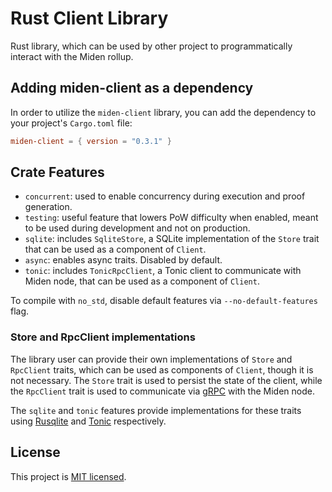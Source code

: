 # Rust Client Library

Rust library, which can be used by other project to programmatically interact with the Miden rollup.

## Adding miden-client as a dependency

In order to utilize the `miden-client` library, you can add the dependency to your project's `Cargo.toml` file:

````toml
miden-client = { version = "0.3.1" }
````

## Crate Features

- `concurrent`: used to enable concurrency during execution and proof generation.
- `testing`: useful feature that lowers PoW difficulty when enabled, meant to be used during development and not on production.
- `sqlite`: includes `SqliteStore`, a SQLite implementation of the `Store` trait that can be used as a component of `Client`.
- `async`: enables async traits. Disabled by default.
- `tonic`: includes `TonicRpcClient`, a Tonic client to communicate with Miden node, that can be used as a component of `Client`.

To compile with `no_std`, disable default features via `--no-default-features` flag.

### Store and RpcClient implementations

The library user can provide their own implementations of `Store` and `RpcClient` traits, which can be used as components of `Client`, though it is not necessary. The `Store` trait is used to persist the state of the client, while the `RpcClient` trait is used to communicate via [gRPC](https://grpc.io/) with the Miden node.

The `sqlite` and `tonic` features provide implementations for these traits using [Rusqlite](https://github.com/rusqlite/rusqlite) and [Tonic](https://github.com/hyperium/tonic) respectively.

## License
This project is [MIT licensed](../../LICENSE).
